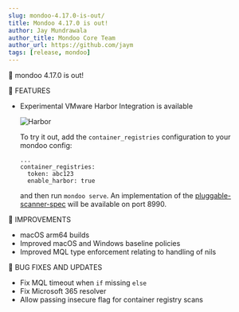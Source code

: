 ```yaml
---
slug: mondoo-4.17.0-is-out/
title: Mondoo 4.17.0 is out!
author: Jay Mundrawala
author_title: Mondoo Core Team
author_url: https://github.com/jaym
tags: [release, mondoo]
---
```


🥳 mondoo 4.17.0 is out!

🎉 FEATURES

- Experimental VMware Harbor Integration is available

  ![Harbor](/img/releases/2021-08-24-mondoo-4.17.0-is-out/harbor.png)

  To try it out, add the `container_registries` configuration
  to your mondoo config:

  ```
  ...
  container_registries:
    token: abc123
    enable_harbor: true
  ```

  and then run `mondoo serve`. An implementation of the [pluggable-scanner-spec](https://github.com/goharbor/pluggable-scanner-spec)
  will be available on port 8990.

🧹 IMPROVEMENTS

- macOS arm64 builds
- Improved macOS and Windows baseline policies
- Improved MQL type enforcement relating to handling of nils

🐛 BUG FIXES AND UPDATES

- Fix MQL timeout when `if` missing `else`
- Fix Microsoft 365 resolver
- Allow passing insecure flag for container registry scans
